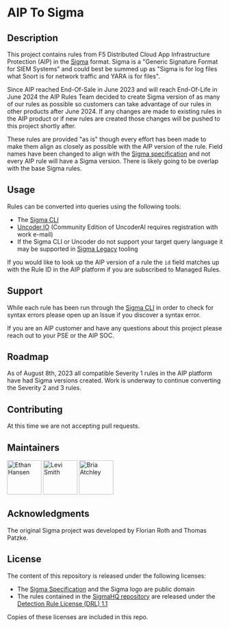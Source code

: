 # AIP To Sigma

## Description
This project contains rules from F5 Distributed Cloud App Infrastructure Protection (AIP) in the [Sigma](https://sigmahq.io/) format. Sigma is a "Generic Signature Format for SIEM Systems" and could best be summed up as "Sigma is for log files what Snort is for network traffic and YARA is for files". 

Since AIP reached End-Of-Sale in June 2023 and will reach End-Of-Life in June 2024 the AIP Rules Team decided to create Sigma version of as many of our rules as possible so customers can take advantage of our rules in other products after June 2024. If any changes are made to existing rules in the AIP product or if new rules are created those changes will be pushed to this project shortly after. 

These rules are provided "as is" though every effort has been made to make them align as closely as possible with the AIP version of the rule. Field names have been changed to align with the [Sigma specification](https://github.com/SigmaHQ/sigma-specification) and not every AIP rule will have a Sigma version. There is likely going to be overlap with the base Sigma rules. 

## Usage
Rules can be converted into queries using the following tools:
- The [Sigma CLI](https://github.com/SigmaHQ/sigma-cli)
- [Uncoder.IO](https://uncoder.io/) (Community Edition of UncoderAI requires registration with work e-mail)
- If the Sigma CLI or Uncoder do not support your target query language it may be supported in [Sigma Legacy](https://github.com/SigmaHQ/legacy-sigmatools) tooling

If you would like to look up the AIP version of a rule the `id` field matches up with the Rule ID in the AIP platform if you are subscribed to Managed Rules. 

## Support
While each rule has been run through the [Sigma CLI](https://github.com/SigmaHQ/sigma-cli) in order to check for syntax errors please open up an Issue if you discover a syntax error. 

If you are an AIP customer and have any questions about this project please reach out to your PSE or the AIP SOC.

## Roadmap
As of August 8th, 2023 all compatible Severity 1 rules in the AIP platform have had Sigma versions created. Work is underway to continue converting the Severity 2 and 3 rules. 

## Contributing
At this time we are not accepting pull requests. 

## Maintainers
[<img alt="Ethan Hansen" src="https://avatars.githubusercontent.com/u/140435226" width="80"/>](https://github.com/f5-ehansen) [<img alt="Levi Smith" src="https://avatars.githubusercontent.com/u/141268759" width="80"/>](https://github.com/lsmith8) [<img alt="Bria Atchley" src="https://avatars.githubusercontent.com/u/140658380" width="80"/>](https://github.com/briaaatchley)

## Acknowledgments
The original Sigma project was developed by Florian Roth and Thomas Patzke.

## License
The content of this repository is released under the following licenses:

* The [Sigma Specification](https://github.com/SigmaHQ/sigma-specification) and the Sigma logo are public domain
* The rules contained in the [SigmaHQ repository](https://github.com/SigmaHQ) are released under the [Detection Rule License (DRL) 1.1](https://github.com/SigmaHQ/Detection-Rule-License)

Copies of these licenses are included in this repo.